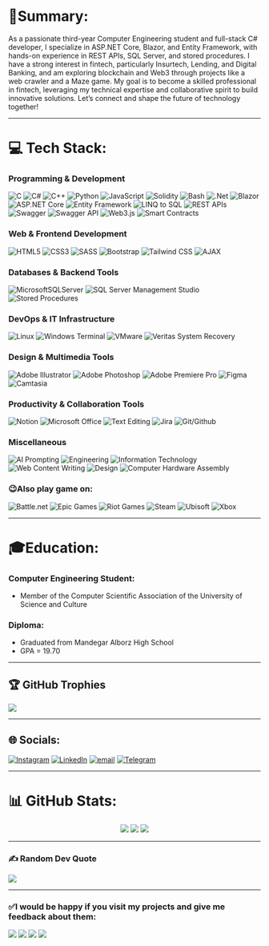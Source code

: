 # 📑Summary:

As a passionate third-year Computer Engineering student and full-stack C# developer, I specialize in ASP.NET Core, Blazor, and Entity Framework, with hands-on experience in REST APIs, SQL Server, and stored procedures. I have a strong interest in fintech, particularly Insurtech, Lending, and Digital Banking, and am exploring blockchain and Web3 through projects like a web crawler and a Maze game. My goal is to become a skilled professional in fintech, leveraging my technical expertise and collaborative spirit to build innovative solutions. Let’s connect and shape the future of technology together!

__________________

# 💻 Tech Stack:

### Programming & Development
![C](https://img.shields.io/badge/c-%2300599C.svg?style=for-the-badge&logo=c&logoColor=white)
![C#](https://img.shields.io/badge/c%23-%23239120.svg?style=for-the-badge&logo=csharp&logoColor=white)
![C++](https://img.shields.io/badge/c++-%2300599C.svg?style=for-the-badge&logo=c%2B%2B&logoColor=white)
![Python](https://img.shields.io/badge/python-3670A0?style=for-the-badge&logo=python&logoColor=ffdd54)
![JavaScript](https://img.shields.io/badge/javascript-%23323330.svg?style=for-the-badge&logo=javascript&logoColor=%23F7DF1E)
![Solidity](https://img.shields.io/badge/Solidity-363636?style=for-the-badge&logo=solidity&logoColor=white)
![Bash](https://img.shields.io/badge/Bash-4EAA25?style=for-the-badge&logo=gnu-bash&logoColor=white)
![.Net](https://img.shields.io/badge/.NET-5C2D91?style=for-the-badge&logo=.net&logoColor=white)
![Blazor](https://img.shields.io/badge/blazor-%235C2D91.svg?style=for-the-badge&logo=blazor&logoColor=white)
![ASP.NET Core](https://img.shields.io/badge/ASP.NET%20Core-512BD4?style=for-the-badge&logo=.net&logoColor=white)
![Entity Framework](https://img.shields.io/badge/Entity%20Framework-512BD4?style=for-the-badge&logo=.net&logoColor=white)
![LINQ to SQL](https://img.shields.io/badge/LINQ%20to%20SQL-00599C?style=for-the-badge&logo=.net&logoColor=white)
![REST APIs](https://img.shields.io/badge/REST%20APIs-00599C?style=for-the-badge&logo=rest&logoColor=white)
![Swagger](https://img.shields.io/badge/-Swagger-%23Clojure?style=for-the-badge&logo=swagger&logoColor=white)
![Swagger API](https://img.shields.io/badge/Swagger%20API-85EA2D?style=for-the-badge&logo=swagger&logoColor=black)
![Web3.js](https://img.shields.io/badge/web3.js-F16822?style=for-the-badge&logo=web3.js&logoColor=white)
![Smart Contracts](https://img.shields.io/badge/Smart%20Contracts-000000?style=for-the-badge&logo=ethereum&logoColor=white)


### Web & Frontend Development
![HTML5](https://img.shields.io/badge/html5-%23E34F26.svg?style=for-the-badge&logo=html5&logoColor=white)
![CSS3](https://img.shields.io/badge/css3-%231572B6.svg?style=for-the-badge&logo=css3&logoColor=white)
![SASS](https://img.shields.io/badge/SASS-hotpink.svg?style=for-the-badge&logo=SASS&logoColor=white)
![Bootstrap](https://img.shields.io/badge/Bootstrap-7952B3?style=for-the-badge&logo=bootstrap&logoColor=white)
![Tailwind CSS](https://img.shields.io/badge/Tailwind%20CSS-06B6D4?style=for-the-badge&logo=tailwind-css&logoColor=white)
![AJAX](https://img.shields.io/badge/AJAX-000000?style=for-the-badge&logo=ajax&logoColor=white)


### Databases & Backend Tools
![MicrosoftSQLServer](https://img.shields.io/badge/Microsoft%20SQL%20Server-CC2927?style=for-the-badge&logo=microsoft%20sql%20server&logoColor=white)
![SQL Server Management Studio](https://img.shields.io/badge/SQL%20Server%20Management%20Studio-CC2927?style=for-the-badge&logo=microsoft-sql-server&logoColor=white)
![Stored Procedures](https://img.shields.io/badge/Stored%20Procedures-00599C?style=for-the-badge&logo=sqlite&logoColor=white)


### DevOps & IT Infrastructure
![Linux](https://img.shields.io/badge/Linux-FCC624?style=for-the-badge&logo=linux&logoColor=black)
![Windows Terminal](https://img.shields.io/badge/Windows%20Terminal-%234D4D4D.svg?style=for-the-badge&logo=windows-terminal&logoColor=white)
![VMware](https://img.shields.io/badge/VMware-607078?style=for-the-badge&logo=vmware&logoColor=white)
![Veritas System Recovery](https://img.shields.io/badge/Veritas%20System%20Recovery-000000?style=for-the-badge&logo=veritas&logoColor=white)


### Design & Multimedia Tools
![Adobe Illustrator](https://img.shields.io/badge/adobe%20illustrator-%23FF9A00.svg?style=for-the-badge&logo=adobe%20illustrator&logoColor=white)
![Adobe Photoshop](https://img.shields.io/badge/adobe%20photoshop-%2331A8FF.svg?style=for-the-badge&logo=adobe%20photoshop&logoColor=white)
![Adobe Premiere Pro](https://img.shields.io/badge/Adobe%20Premiere%20Pro-9999FF.svg?style=for-the-badge&logo=Adobe%20Premiere%20Pro&logoColor=white)
![Figma](https://img.shields.io/badge/Figma-F24E1E?style=for-the-badge&logo=figma&logoColor=white)
![Camtasia](https://img.shields.io/badge/Camtasia-000000?style=for-the-badge&logo=camtasia&logoColor=white)


### Productivity & Collaboration Tools
![Notion](https://img.shields.io/badge/Notion-%23000000.svg?style=for-the-badge&logo=notion&logoColor=white)
![Microsoft Office](https://img.shields.io/badge/Microsoft%20Office-D83B01?style=for-the-badge&logo=microsoft-office&logoColor=white)
![Text Editing](https://img.shields.io/badge/Text%20Editing-000000?style=for-the-badge&logo=text&logoColor=white)
![Jira](https://img.shields.io/badge/Jira-0052CC?style=for-the-badge&logo=jira&logoColor=white)
![Git/Github](https://img.shields.io/badge/Git/Github-181717?style=for-the-badge&logo=github&logoColor=white)


### Miscellaneous
![AI Prompting](https://img.shields.io/badge/AI%20Prompting-000000?style=for-the-badge&logo=openai&logoColor=white)
![Engineering](https://img.shields.io/badge/Engineering-000000?style=for-the-badge&logo=engineering&logoColor=white)
![Information Technology](https://img.shields.io/badge/Information%20Technology-000000?style=for-the-badge&logo=it&logoColor=white)
![Web Content Writing](https://img.shields.io/badge/Web%20Content%20Writing-000000?style=for-the-badge&logo=writing&logoColor=white)
![Design](https://img.shields.io/badge/Design-000000?style=for-the-badge&logo=design&logoColor=white)
![Computer Hardware Assembly](https://img.shields.io/badge/Computer%20Hardware%20Assembly-000000?style=for-the-badge&logo=hardware&logoColor=white)


### 😉Also play game on:

![Battle.net](https://img.shields.io/badge/battle.net-%2300AEFF.svg?style=for-the-badge&logo=battle.net&logoColor=white) 
![Epic Games](https://img.shields.io/badge/epicgames-%23313131.svg?style=for-the-badge&logo=epicgames&logoColor=white) 
![Riot Games](https://img.shields.io/badge/riotgames-D32936.svg?style=for-the-badge&logo=riotgames&logoColor=white) 
![Steam](https://img.shields.io/badge/steam-%23000000.svg?style=for-the-badge&logo=steam&logoColor=white) 
![Ubisoft](https://img.shields.io/badge/Ubisoft-%23F5F5F5.svg?style=for-the-badge&logo=Ubisoft&logoColor=black) 
![Xbox](https://img.shields.io/badge/xbox-%23107C10.svg?style=for-the-badge&logo=xbox&logoColor=white)

__________________

# 🎓Education:

### Computer Engineering Student:
- Member of the Computer Scientific Association of the University of Science and Culture
  
### Diploma:
-	Graduated from Mandegar Alborz High School
-	GPA = 19.70
  
__________________

## 🏆 GitHub Trophies
![](https://github-profile-trophy.vercel.app/?username=AlirezaNoorizadeh&theme=radical&no-frame=false&no-bg=false&margin-w=4)

__________________

## 🌐 Socials:
[![Instagram](https://img.shields.io/badge/Instagram-%23E4405F.svg?logo=Instagram&logoColor=white)](https://instagram.com/https://instagram.com/alireza__noorizadeh) 
[![LinkedIn](https://img.shields.io/badge/LinkedIn-%230077B5.svg?logo=linkedin&logoColor=white)](https://linkedin.com/in/https://www.linkedin.com/in/alirezanoorizadeh) 
[![email](https://img.shields.io/badge/Email-D14836?logo=gmail&logoColor=white)](mailto:noorizadeh.ar@gmail.com) 
[![Telegram](https://img.shields.io/badge/Telegram-%230088cc.svg?logo=Telegram&logoColor=white)](https://t.me/alirezanoorizadeh)

__________________

# 📊 GitHub Stats:
<div align="center">
  
![](https://github-readme-stats.vercel.app/api?username=AlirezaNoorizadeh&theme=radical&hide_border=false&include_all_commits=true&count_private=true)
![](https://nirzak-streak-stats.vercel.app/?user=AlirezaNoorizadeh&theme=radical&hide_border=false)
![](https://github-readme-stats.vercel.app/api/top-langs/?username=AlirezaNoorizadeh&theme=radical&hide_border=false&include_all_commits=true&count_private=true&layout=compact)

</div>

__________________

### ✍️ Random Dev Quote
![](https://quotes-github-readme.vercel.app/api?type=horizontal&theme=radical)

__________________

### ✅I would be happy if you visit my projects and give me feedback about them:
[![](https://github-readme-stats.vercel.app/api/pin/?username=AlirezaNoorizadeh&repo=Maze&cache_seconds=86400&theme=radical)](https://github.com/AlirezaNoorizadeh/Maze)
[![](https://github-readme-stats.vercel.app/api/pin/?username=AlirezaNoorizadeh&repo=Solidity_Examples&cache_seconds=86400&theme=radical)](https://github.com/AlirezaNoorizadeh/Solidity_Examples)
[![](https://github-readme-stats.vercel.app/api/pin/?username=AlirezaNoorizadeh&repo=BlazorContact&cache_seconds=86400&theme=radical)](https://github.com/AlirezaNoorizadeh/BlazorContact)
[![](https://github-readme-stats.vercel.app/api/pin/?username=AlirezaNoorizadeh&repo=Crawler&cache_seconds=86400&theme=radical)](https://github.com/AlirezaNoorizadeh/Crawler)
